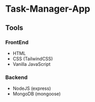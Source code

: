 # Task-Manager-App

## Tools

### FrontEnd

- HTML
- CSS (TailwindCSS)
- Vanilla JavaScript

### Backend

- NodeJS (express)
- MongoDB (mongoose)
